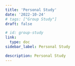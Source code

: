 ```yaml
---
title: 'Personal Study'
date: '2022-10-24'
# tags: ["Group Study"]
draft: false

# id: group-study
link:
  type: doc
sidebar_label: Personal Study

description: Personal Study
---
```


